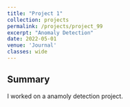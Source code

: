 ```yaml
---
title: "Project 1"
collection: projects
permalink: /projects/project_99
excerpt: "Anomaly Detection"
date: 2022-05-01
venue: 'Journal'
classes: wide
---
```

## Summary
I worked on a anamoly detection project.

